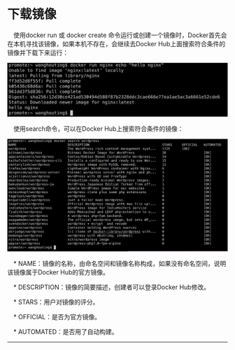 <h1>下载镜像</h1>

<p>&emsp;使用docker run 或 docker create 命令运行或创建一个镜像时，Docker首先会在本机寻找该镜像，如果本机不存在，会继续去Docker Hub上面搜索符合条件的镜像并下载下来运行：</p>

<img src="./assets/25.png" />

<p>&emsp;使用search命令，可以在Docker Hub上搜索符合条件的镜像：</p>

<img src="./assets/26.png" />
<p>&emsp;* NAME：镜像的名称，由命名空间和镜像名称构成，如果没有命名空间，说明该镜像属于Docker Hub的官方镜像。</p>
<p>&emsp;* DESCRIPTION：镜像的简要描述，创建者可以登录Docker Hub修改。</p>
<p>&emsp;* STARS：用户对镜像的评分。</p>
<p>&emsp;* OFFICIAL：是否为官方镜像。</p>
<p>&emsp;* AUTOMATED：是否用了自动构建。</p>

<hr>
























